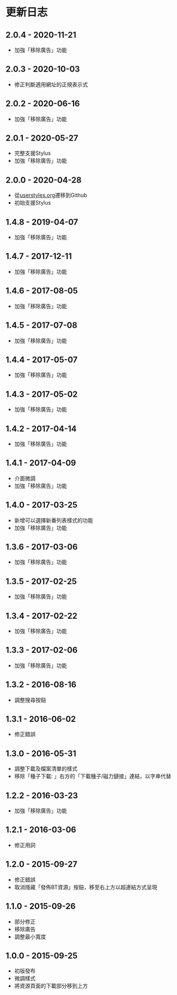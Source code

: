 # 更新日志

## 2.0.4 - 2020-11-21

- 加強「移除廣告」功能

## 2.0.3 - 2020-10-03

- 修正判斷適用網址的正規表示式

## 2.0.2 - 2020-06-16

- 加強「移除廣告」功能

## 2.0.1 - 2020-05-27

- 完整支援Stylus
- 加強「移除廣告」功能

## 2.0.0 - 2020-04-28

- 從[userstyles.org](https://userstyles.org/styles/119129)遷移到Github
- 初始支援Stylus

## 1.4.8 - 2019-04-07

- 加強「移除廣告」功能

## 1.4.7 - 2017-12-11

- 加強「移除廣告」功能

## 1.4.6 - 2017-08-05

- 加強「移除廣告」功能

## 1.4.5 - 2017-07-08

- 加強「移除廣告」功能

## 1.4.4 - 2017-05-07

- 加強「移除廣告」功能

## 1.4.3 - 2017-05-02

- 加強「移除廣告」功能

## 1.4.2 - 2017-04-14

- 加強「移除廣告」功能

## 1.4.1 - 2017-04-09

- 介面微調
- 加強「移除廣告」功能

## 1.4.0 - 2017-03-25

- 新增可以選擇新番列表樣式的功能
- 加強「移除廣告」功能

## 1.3.6 - 2017-03-06

- 加強「移除廣告」功能

## 1.3.5 - 2017-02-25

- 加強「移除廣告」功能

## 1.3.4 - 2017-02-22

- 加強「移除廣告」功能

## 1.3.3 - 2017-02-06

- 加強「移除廣告」功能

## 1.3.2 - 2016-08-16

- 調整搜尋按鈕

## 1.3.1 - 2016-06-02

- 修正錯誤

## 1.3.0 - 2016-05-31

- 調整下載及檔案清單的樣式
- 移除「種子下載: 」右方的「下載種子/磁力鏈接」連結，以字串代替

## 1.2.2 - 2016-03-23

- 加強「移除廣告」功能

## 1.2.1 - 2016-03-06

- 修正用詞

## 1.2.0 - 2015-09-27

- 修正錯誤
- 取消隱藏「發佈BT資源」按鈕，移至右上方以超連結方式呈現

## 1.1.0 - 2015-09-26

- 部分修正
- 移除廣告
- 調整最小寬度

## 1.0.0 - 2015-09-25

- 初版發布
- 微調樣式
- 將資源頁面的下載部分移到上方
